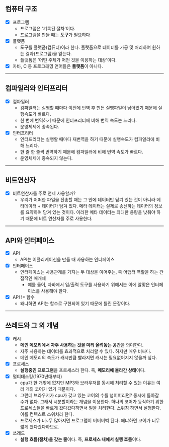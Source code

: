 ## 컴퓨터 구조
- [x] 프로그램 
  - 프로그램은 '기록된 절차'이다.
  - 프로그램을 만들 때는 **도구**가 필요하다
- [x] 플랫폼
  - 도구를 플랫폼(컴퓨터)이라 한다. 플랫폼으로 데이터를 가공 및 처리하여 원하는 결과(프로그램)을 얻는다.
  - 플랫폼은 '어떤 주체가 어떤 것을 이용하는 대상'이다.
- [x] 자바, C 등 프로그래밍 언어들은 **플랫폼**이 아니다.
---
## 컴파일러와 인터프리터
- [x] 컴파일러
  - 컴파일러는 실행할 때마다 이전에 번역 후 만든 실행파일이 남아있기 때문에 실행속도가 빠르다.
  - 한 번에 번역하기 때문에 인터프리터에 비해 번역 속도는 느리다.
  - 운영체제에 종속된다.
- [x] 인터프리터
  - 인터프리터는 실행할 때마다 재번역을 하기 때문에 실행속도가 컴파일러에 비해 느리다.
  - 한 줄 한 줄씩 번역하기 때문에 컴파일러에 비해 번역 속도가 빠르다.
  - 운영체제에 종속되지 않는다.
---
## 비트연산자
- [x] 비트연산자를 주로 언제 사용할까?
  - 우리가 어떠한 파일을 전송할 때는 그 안에 데이터만 담겨 있는 것이 아니라 메타데이터 + 데이터가 담겨 있다. 메타 데이터는 실제로 송신하는 데이터의 정보를 요약하여 담겨 있는 것이다. 이러한 메타 데이터는 최대한 용량을 낮춰야 하기 때문에 비트 연산자를 주로 사용한다. 
---
## API와 인터페이스
- [x] API
  - API는 어플리케이션을 만들 때 사용하는 인터페이스
- [x] 인터페이스
  - 인터페이스는 사용관계를 가지는 두 대상을 이어주는, 즉 어댑터 역할을 하는 간접적인 매개체
    - 예를 들어, 자바에서 입/출력 도구를 사용하기 위해서는 이에 알맞은 인터페이스를 사용해야 한다.
- [x] API != 함수
  - 왜냐하면 API는 함수로 구현되어 있기 때문에 틀린 문장이다.
---
## 쓰레드와 그 외 개념
- [x] 캐시
  - **메인 메모리에서 자주 사용하는 것을 미리 올려놓는 공간**을 의미한다.
  - 자주 사용하는 데이터를 효과적으로 처리할 수 있다. 하지만 매우 비싸다.
  - 메인 메모리의 속도가 캐시만큼 빨라지면 캐시는 필요없어지지 않을까 싶다.
- [x] 프로세스
  - **실행중인 프로그램**을 프로세스라 한다. 즉, **메모리에 올라간 상태**이다.
- [x] 멀티태스킹(1970년대부터)
  - cpu가 한 개밖에 없지만 MP3와 브라우저를 동시에 처리할 수 있는 이유는 여러 개의 코어가 있기 때문이다.
  - 그런데 브라우저가 cpu가 갖고 있는 코어의 수를 넘어버리면? 동시에 돌아갈 수가 없다. 그래서 시분할이라는 개념을 이용한다. 하나의 코어가 동작하기 위한 프로세스들을 빠르게 왔다갔다하면서 일을 처리한다. 스위칭 하면서 실행한다. 이를 컨텍스트 스위치라 한다.
  - 프로세스가 너~무 많아지면 프로그램이 버버버벅 된다. 왜냐하면 코어가 너무 짧게 왔다갔다하므로.
- [x] 쓰레드
  - **실행 흐름(절차)을 갖는 줄**이다. 즉, **프로세스 내에서 실행 흐름**이다.
